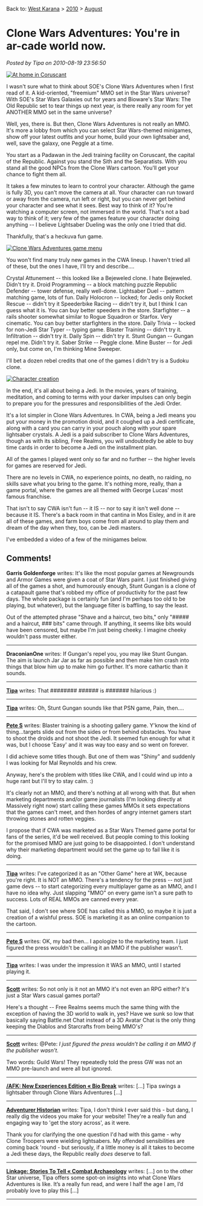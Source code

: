 Back to: [West Karana](/posts/westkarana.md) > [2010](/posts/2010/westkarana.md) > [August](./westkarana.md)
# Clone Wars Adventures: You're in ar-cade world now.

*Posted by Tipa on 2010-08-19 23:56:50*

[![](../../../uploads/2010/08/Fullscreen-capture-8192010-80402-PM.jpg "At home in Coruscant")](../../../uploads/2010/08/Fullscreen-capture-8192010-80402-PM.jpg)

I wasn't sure what to think about SOE's Clone Wars Adventures when I first read of it. A kid-oriented, "freemium" MMO set in the Star Wars universe? With SOE's Star Wars Galaxies out for years and Bioware's Star Wars: The Old Republic set to tear things up next year, is there really any room for yet ANOTHER MMO set in the same universe?

Well, yes, there is. But then, Clone Wars Adventures is not really an MMO. It's more a lobby from which you can select Star Wars-themed minigames, show off your latest outfits and your home, build your own lightsaber and, well, save the galaxy, one Peggle at a time.

You start as a Padawan in the Jedi training facility on Coruscant, the capital of the Republic. Against you stand the Sith and the Separatists. With you stand all the good NPCs from the Clone Wars cartoon. You'll get your chance to fight them all.

It takes a few minutes to learn to control your character. Although the game is fully 3D, you can't move the camera at all. Your character can run toward or away from the camera, run left or right, but you can never get behind your character and see what it sees. Best way to think of it? You're watching a computer screen, not immersed in the world. That's not a bad way to think of it; very few of the games feature your character doing anything -- I believe Lightsaber Dueling was the only one I tried that did.

Thankfully, that's a heckuva fun game.

[![](../../../uploads/2010/08/Fullscreen-capture-8192010-65756-PM-480x363.jpg "Clone Wars Adventures game menu")](../../../uploads/2010/08/Fullscreen-capture-8192010-65756-PM.jpg)

You won't find many truly new games in the CWA lineup. I haven't tried all of these, but the ones I have, I'll try and describe....

Crystal Attunement -- this looked like a Bejeweled clone. I hate Bejeweled. Didn't try it.
Droid Programming -- a block matching puzzle
Republic Defender -- tower defense, really well-done.
Lightsaber Duel -- pattern matching game, lots of fun.
Daily Holocron -- locked; for Jedis only
Rocket Rescue -- didn't try it
Speederbike Racing -- didn't try it, but I think I can guess what it is. You can buy better speeders in the store.
Starfighter -- a rails shooter somewhat similar to Rogue Squadron or Starfox. Very cinematic. You can buy better starfighters in the store.
Daily Trivia -- locked for non-Jedi
Star Typer -- typing game.
Blaster Training -- didn't try it.
Infiltration -- didn't try it.
Daily Spin -- didn't try it.
Stunt Gungan -- Gungan repel me. Didn't try it.
Saber Strike -- Peggle clone.
Mine Buster -- for Jedi only, but come on, I'm thinking Mine Sweeper.

I'll bet a dozen rebel credits that one of the games I didn't try is a Sudoku clone.

[![](../../../uploads/2010/08/Fullscreen-capture-8192010-65453-PM-480x309.jpg "Character creation")](../../../uploads/2010/08/Fullscreen-capture-8192010-65453-PM.jpg)

In the end, it's all about being a Jedi. In the movies, years of training, meditation, and coming to terms with your darker impulses can only begin to prepare you for the pressures and responsibilities of the Jedi Order.

It's a lot simpler in Clone Wars Adventures. In CWA, being a Jedi means you put your money in the promotion droid, and it coughed up a Jedi certificate, along with a card you can carry in your pouch along with your spare lightsaber crystals. A Jedi is a paid subscriber to Clone Wars Adventures, though as with its sibling, Free Realms, you will undoubtedly be able to buy time cards in order to become a Jedi on the installment plan.

All of the games I played went only so far and no further -- the higher levels for games are reserved for Jedi.

There are no levels in CWA, no experience points, no death, no raiding, no skills save what you bring to the game. It's nothing more, really, than a game portal, where the games are all themed with George Lucas' most famous franchise.

That isn't to say CWA isn't fun -- it IS -- nor to say it isn't well done -- because it IS. There's a back room in that cantina in Mos Eisley, and in it are all of these games, and farm boys come from all around to play them and dream of the day when they, too, can be Jedi masters.

I've embedded a video of a few of the minigames below.



## Comments!

**Garris Goldenforge** writes: It's like the most popular games at Newgrounds and Armor Games were given a coat of Star Wars paint. I just finished giving all of the games a shot, and humorously enough, Stunt Gungan is a clone of a catapault game that's robbed my office of productivity for the past few days. The whole package is certainly fun (and I'm perhaps too old to be playing, but whatever), but the language filter is baffling, to say the least.

Out of the attempted phrase "Shave and a haircut, two bits," only "##### and a haircut, ### bits" came through. If anything, it seems like bits would have been censored, but maybe I'm just being cheeky. I imagine cheeky wouldn't pass muster either.

---

**DraconianOne** writes: If Gungan's repel you, you may like Stunt Gungan. The aim is launch Jar Jar as far as possible and then make him crash into things that blow him up to make him go further. It's more cathartic than it sounds.

---

**[Tipa](https://chasingdings.com)** writes: That ######## ###### is ####### hilarious :)

---

**[Tipa](https://chasingdings.com)** writes: Oh, Stunt Gungan sounds like that PSN game, Pain, then....

---

**[Pete S](http://dragonchasers.com)** writes: Blaster training is a shooting gallery game. Y'know the kind of thing...targets slide out from the sides or from behind obstacles. You have to shoot the droids and not shoot the Jedi. It seemed fun enough for what it was, but I choose 'Easy' and it was way too easy and so went on forever.

I did achieve some titles though. But one of them was "Shiny" and suddenly I was looking for Mal Reynolds and his crew.

Anyway, here's the problem with titles like CWA, and I could wind up into a huge rant but I'll try to stay calm. :)

It's clearly not an MMO, and there's nothing at all wrong with that. But when marketing departments and/or game journalists (I'm looking directly at Massively right now) start calling these games MMOs it sets expectations that the games can't meet, and then hordes of angry internet gamers start throwing stones and rotten veggies.

I propose that if CWA was marketed as a Star Wars Themed game portal for fans of the series, it'd be well received. But people coming to this looking for the promised MMO are just going to be disappointed. I don't understand why their marketing department would set the game up to fail like it is doing.

---

**[Tipa](https://chasingdings.com)** writes: I've categorized it as an "Other Game" here at WK, because you're right. It is NOT an MMO. There's a tendency for the press -- not just game devs -- to start categorizing every multiplayer game as an MMO, and I have no idea why. Just slapping "MMO" on every game isn't a sure path to success. Lots of REAL MMOs are canned every year.

That said, I don't see where SOE has called this a MMO, so maybe it is just a creation of a wishful press. SOE is marketing it as an online companion to the cartoon.

---

**[Pete S](http://dragonchasers.com)** writes: OK, my bad then... I apologize to the marketing team. I just figured the press wouldn't be calling it an MMO if the publisher wasn't.

---

**[Tipa](https://chasingdings.com)** writes: I was under the impression it WAS an MMO, until I started playing it.

---

**[Scott](http://pumpingirony.net/)** writes: So not only is it not an MMO it's not even an RPG either? It's just a Star Wars casual games portal?

Here's a thought -- Free Realms seems much the same thing with the exception of having the 3D world to walk in, yes? Have we sunk so low that basically saying Battle.net Chat instead of a 3D Avatar Chat is the only thing keeping the Diablos and Starcrafts from being MMO's?

---

**[Scott](http://pumpingirony.net/)** writes: @Pete:  *I just figured the press wouldn’t be calling it an MMO if the publisher wasn’t.*

Two words: Guild Wars! They repeatedly told the press GW was not an MMO pre-launch and were all but ignored.

---

**[/AFK: New Experiences Edition &laquo; Bio Break](http://biobreak.wordpress.com/2010/08/20/afk-new-experiences-edition/)** writes: [...] Tipa swings a lightsaber through Clone Wars Adventures [...]

---

**[Adventurer Historian](http://combat-archaeology.net/)** writes: Tipa, I don't think I ever said this - but dang, I really dig the videos you make for your website! They're a really fun and engaging way to 'get the story across', as it were.

Thank you for clarifying the one question I'd had with this game - why Clone Troopers were wielding lightsabers. My offended sensibilities are coming back 'round - but seriously, if a little money is all it takes to become a Jedi these days, the Republic really *does* deserve to fall.

---

**[Linkage: Stories To Tell &laquo; Combat Archaeology](http://combat-archaeology.net/2010/08/21/linkage-stories-to-tell/)** writes: [...] on to the other Star universe, Tipa offers some spot-on insights into what Clone Wars Adventures is like. It’s a really fun read, and were I half the age I am, I’d probably love to play this [...]

---

